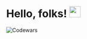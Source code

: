 # Hello, folks! <img src="https://raw.githubusercontent.com/MartinHeinz/MartinHeinz/master/wave.gif" width="30px">
![Codewars](https://img.shields.io/badge/Codewars-B1361E?style=for-the-badge&logo=codewars&logoColor=grey)
